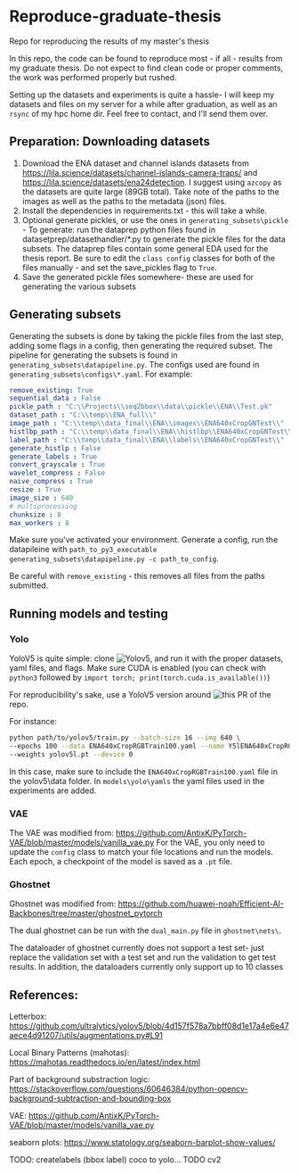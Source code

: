 # Reproduce-graduate-thesis
Repo for reproducing the results of my master's thesis

In this repo, the code can be found to reproduce most - if all - results from my graduate thesis. Do not expect to find clean code or proper comments, the work was performed properly but rushed. 

Setting up the datasets and experiments is quite a hassle- I will keep my datasets and files on my server for a while after graduation, as well as an `rsync` of my hpc home dir. Feel free to contact, and I'll send them over. 

## Preparation: Downloading datasets 
1. Download the ENA dataset and channel islands datasets from https://lila.science/datasets/channel-islands-camera-traps/ and https://lila.science/datasets/ena24detection. I suggest using `azcopy` as the datasets are quite large (89GB total). Take note of the paths to the images as well as the paths to the metadata (json) files. 
2. Install the dependencies in requirements.txt - this will take a while. 
3. Optional generate pickles, or use the ones in `generating_subsets\pickle` - To generate: run the dataprep python files found in datasetprep/datasethandler/*.py to generate the pickle files for the data subsets. The dataprep files contain some general EDA used for the thesis report. Be sure to edit the `class config` classes for both of the files manually - and set the save_pickles flag to `True`. 
4. Save the generated pickle files somewhere- these are used for generating the various subsets


## Generating subsets
Generating the subsets is done by taking the pickle files from the last step, adding some flags in a config, then generating the required subset. 
The pipeline for generating the subsets is found in `generating_subsets\datapipeline.py`. The configs used are found in `generating_subsets\configs\*.yaml`. For example: 
```yaml
remove_existing: True 
sequential_data : False
pickle_path : "C:\\Projects\\seq2bbox\\data\\pickle\\ENA\\Test.pk"
dataset_path : "C:\\temp\\ENA_full\\"
image_path : "C:\\temp\\data_final\\ENA\\images\\ENA640xCropGNTest\\"
histlbp_path : "C:\\temp\\data_final\\ENA\\histlbp\\ENA640xCropGNTest\\"
label_path : "C:\\temp\\data_final\\ENA\\labels\\ENA640xCropGNTest\\"
generate_histlp : False 
generate_labels : True
convert_grayscale : True 
wavelet_compress : False
naive_compress : True 
resize : True 
image_size : 640 
# multiprocessing
chunksize : 8
max_workers : 8
```
Make sure you've activated your environment. 
Generate a config, run the datapileine with `path_to_py3_executable generating_subsets\datapipeline.py -c path_to_config`. 

Be careful with `remove_existing` - this removes all files from the paths submitted. 

## Running models and testing
### Yolo
YoloV5 is quite simple: clone ![Yolov5](https://github.com/ultralytics/yolov5), and run it with the proper datasets, yaml files, and flags. Make sure CUDA is enabled (you can check with `python3` followed by `import torch; print(torch.cuda.is_available())`)

For reproducibility's sake, use a YoloV5 version around ![this](https://github.com/ultralytics/yolov5/pull/8888) PR of the repo. 

For instance: 
```bash
python path/to/yolov5/train.py --batch-size 16 --img 640 \
--epochs 100 --data ENA640xCropRGBTrain100.yaml --name Y5lENA640xCropRGBTrain100 \
--weights yolov5l.pt --device 0
```

In this case, make sure to include the `ENA640xCropRGBTrain100.yaml` file in the yolov5\data folder. In `models\yolo\yamls` the yaml files used in the experiments are added. 


### VAE
The VAE was modified from: https://github.com/AntixK/PyTorch-VAE/blob/master/models/vanilla_vae.py
For the VAE, you only need to update the `config` class to match your file locations and run the models. Each epoch, a checkpoint of the model is saved as a `.pt` file. 
### Ghostnet
Ghostnet was modified from: https://github.com/huawei-noah/Efficient-AI-Backbones/tree/master/ghostnet_pytorch

The dual ghostnet can be run with the `dual_main.py` file in `ghostnet\nets\`. 

The dataloader of ghostnet currently does not support a test set- just replace the validation set with a test set and run the validation to get test results. In addition, the dataloaders currently only support up to 10 classes 




## References: 

Letterbox: https://github.com/ultralytics/yolov5/blob/4d157f578a7bbff08d1e17a4e6e47aece4d91207/utils/augmentations.py#L91

Local Binary Patterns (mahotas): https://mahotas.readthedocs.io/en/latest/index.html


Part of background substraction logic: https://stackoverflow.com/questions/60646384/python-opencv-background-subtraction-and-bounding-box

VAE: https://github.com/AntixK/PyTorch-VAE/blob/master/models/vanilla_vae.py

seaborn plots: https://www.statology.org/seaborn-barplot-show-values/


TODO: createlabels (bbox label) coco to yolo...
TODO cv2